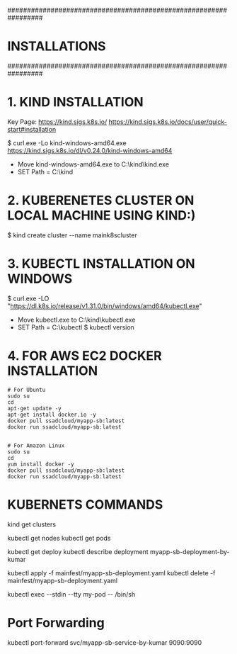 #################################################################
# INSTALLATIONS
#################################################################

# 1. KIND INSTALLATION
Key Page: https://kind.sigs.k8s.io/
          https://kind.sigs.k8s.io/docs/user/quick-start#installation


$ curl.exe -Lo kind-windows-amd64.exe https://kind.sigs.k8s.io/dl/v0.24.0/kind-windows-amd64

- Move kind-windows-amd64.exe to C:\kind\kind.exe
- SET Path = C:\kind



# 2. KUBERENETES CLUSTER ON LOCAL MACHINE USING KIND:)
$ kind create cluster --name maink8scluster 


# 3. KUBECTL INSTALLATION ON WINDOWS
 $ curl.exe -LO "https://dl.k8s.io/release/v1.31.0/bin/windows/amd64/kubectl.exe"

- Move kubectl.exe to C:\kind\kubectl.exe
- SET Path = C:\kubectl
 $ kubectl version


# 4. FOR AWS EC2 DOCKER INSTALLATION
    # For Ubuntu
    sudo su
    cd
    apt-get update -y
    apt-get install docker.io -y
    docker pull ssadcloud/myapp-sb:latest
    docker run ssadcloud/myapp-sb:latest


    # For Amazon Linux
    sudo su
    cd
    yum install docker -y
    docker pull ssadcloud/myapp-sb:latest
    docker run ssadcloud/myapp-sb:latest

# KUBERNETS COMMANDS
kind get clusters


kubectl get nodes
kubectl get pods

kubectl get deploy
kubectl describe deployment myapp-sb-deployment-by-kumar

kubectl apply -f mainfest/myapp-sb-deployment.yaml
kubectl delete -f mainfest/myapp-sb-deployment.yaml

kubectl exec --stdin --tty my-pod -- /bin/sh

# Port Forwarding
kubectl port-forward svc/myapp-sb-service-by-kumar 9090:9090